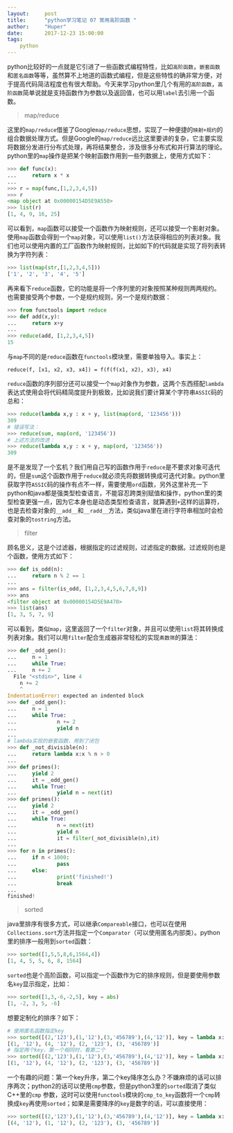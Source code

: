 ```yaml
---
layout:     post
title:      "python学习笔记 07 常用高阶函数 "
author:     "Huper"
date:       2017-12-23 15:00:00
tags:
    python
---
```


 python比较好的一点就是它引进了一些函数式编程特性，比如`高阶函数`，`嵌套函数`和`匿名函数`等等，虽然算不上地道的函数式编程，但是这些特性的确非常方便，对于提高代码简洁程度也有很大帮助。今天来学习python里几个有用的`高阶函数`，`高阶函数`简单说就是支持函数作为参数以及返回值，也可以用`label`去引用一个函数。
 >map/reduce
 >

这里的`map/reduce`借鉴了Google`map/reduce`思想，实现了一种便捷的`映射+规约`的组合数据处理方式。但是Google的`map/reduce`远比这里要讲的复杂，它主要实现将数据分发进行分布式处理，再将结果整合，涉及很多分布式和并行算法的理论。
python里的`map`操作是把某个映射函数作用到一些列数据上，使用方式如下：
```python
>>> def func(x):
...     return x * x
...
>>> r = map(func,[1,2,3,4,5])
>>> r
<map object at 0x00000154D5E9A550>
>>> list(r)
[1, 4, 9, 16, 25]
```
可以看到，`map`函数可以接受一个函数作为映射规则，还可以接受一个影射对象。使用`map`函数会得到一个`map`对象，可以使用`list()`方法获得相应的列表对象。我们也可以使用内置的工厂函数作为映射规则，比如如下的代码就是实现了将列表转换为字符列表：
```python
>>> list(map(str,[1,2,3,4,5]))
['1', '2', '3', '4', '5']
```
再来看下`reduce`函数，它的功能是将一个序列里的对象按照某种规则两两规约。也需要接受两个参数，一个是规约规则，另一个是规约数据：
```python
>>> from functools import reduce
>>> def add(x,y):
...     return x+y
...
>>> reduce(add, [1,2,3,4,5])
15
```
与`map`不同的是`reduce`函数在`functools`模块里，需要单独导入。事实上：
```
reduce(f, [x1, x2, x3, x4]) = f(f(f(x1, x2), x3), x4)
```
`reduce`函数的序列部分还可以接受一个`map`对象作为参数，这两个东西搭配`lambda`表达式使用会将代码精简度提升到极致，比如说我们要计算某个字符串`ASSIC`码的总和：
```python
>>> reduce(lambda x,y : x + y, list(map(ord, '123456')))
309
# 错误写法：
>>> reduce(sum, map(ord, '123456'))
# 上述方法的改进：
>>> reduce(lambda x,y : x + y, map(ord, '123456'))
309
```
是不是发现了一个玄机？我们用自己写的函数作用于`reduce`是不要求对象可迭代的，但是`sum`这个函数作用于`reduce`就必须先将数据转换成可迭代对象。python里获取字符`ASSIC`码的操作有点不一样，需要使用`ord`函数，另外这里补充一下python和java都是强类型检查语言，不能容忍跨类别赋值和操作，python里的类型检查更强一点，因为它本身也是动态类型检查语言，就算遇到`+`这样的运算符，也是去检查对象的`__add__`和`__radd__`方法，类似java里在进行字符串相加时会检查对象的`tostring`方法。
>filter
>

顾名思义，这是个过滤器，根据指定的过滤规则，过滤指定的数据。过滤规则也是个函数，使用方式如下：
```python
>>> def is_odd(n):
...     return n % 2 == 1
...
>>> ans = filter(is_odd, [1,2,3,4,5,6,7,8,9])
>>> ans
<filter object at 0x00000154D5E9A470>
>>> list(ans)
[1, 3, 5, 7, 9]
```
可以看到，类似`map`，这里返回了一个`filter`对象，并且可以使用`list`将其转换成列表对象。我们可以用`filter`配合生成器非常轻松的实现`素数筛`的算法：
```python
>>> def _odd_gen():
...     n = 1
...     while True:
...     n += 2
  File "<stdin>", line 4
    n += 2
    ^
IndentationError: expected an indented block
>>> def _odd_gen():
...     n = 1
...     while True:
...             n += 2
...             yield n
...
# lambda实现的嵌套函数，用到了闭包
>>> def _not_divisible(n):
...     return lambda x:x % n > 0
...
>>> def primes():
...     yield 2
...     it = _odd_gen()
...     while True:
...             yield n = next(it)
>>> def primes():
...     yield 2
...     it = _odd_gen()
...     while True:
...             n = next(it)
...             yield n
...             it = filter(_not_divisible(n),it)
...
>>> for n in primes():
...     if n < 1000:
...             pass
...     else:
...             print('finished!')
...             break
...
finished!
```
>sorted
>

java里排序有很多方式，可以继承`Compareable`接口，也可以在使用`Collections.sort`方法并指定一个`Comparator`（可以使用匿名内部类）。python里的排序一般用到`sorted`函数：
```python
>>> sorted([1,5,5,8,6,1564,4])
[1, 4, 5, 5, 6, 8, 1564]
```
`sorted`也是个高阶函数，可以指定一个函数作为它的排序规则，但是要使用参数名`key`显示指定，比如：
```python
>>> sorted([1,3,-6,-2,5], key = abs)
[1, -2, 3, 5, -6]
```
想要定制化的排序？如下：
```python
# 使用匿名函数指定key
>>> sorted([(2,'123'),(1,'12'),(3,'456789'),(4,'12')], key = lambda x: len(x[1]))
[(1, '12'), (4, '12'), (2, '123'), (3, '456789')]
# 指定两个key，第一个相同时，看第二个
>>> sorted([(2,'123'),(1,'12'),(3,'456789'),(4,'12')], key = lambda x: (len(x[1]),x[0]))
[(1, '12'), (4, '12'), (2, '123'), (3, '456789')]
```
一个有趣的问题：第一个key升序，第二个key降序怎么办？不嫌麻烦的话可以排序两次；python2的话可以使用`cmp`参数，但是python3里的`sorted`取消了类似C++里的`cmp` 参数，这时可以使用`functools`模块的`cmp_to_key`函数将一个`cmp`转换成`key`再使用`sorted`；如果是需要降序的`key`是数字的话，可以直接使用：

```python
>>> sorted([(2,'123'),(1,'12'),(3,'456789'),(4,'12')], key = lambda x: (len(x[1]),-x[0]))
[(4, '12'), (1, '12'), (2, '123'), (3, '456789')]
```

